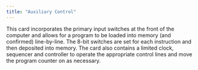 ```yaml
---
title: "Auxiliary Control"
---
```


This card incorporates the primary input switches at the front of the computer and allows for a program to be loaded into
memory (and confirmed) line-by-line. The 8-bit switches are set for each instruction and then deposited into memory. The
card also contains a limited clock, sequencer and controller to operate the appropriate control lines and move the program
counter on as necessary.
